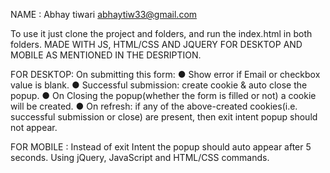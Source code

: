 NAME : Abhay tiwari
abhaytiw33@gmail.com


To use it just clone the project and folders, and run the index.html in both folders.
MADE WITH JS, HTML/CSS AND JQUERY FOR DESKTOP AND MOBILE AS MENTIONED IN THE DESRIPTION.

FOR DESKTOP:
On submitting this form:
● Show error if Email or checkbox value is blank.
● Successful submission: create cookie & auto close the popup.
● On Closing the popup(whether the form is filled or not) a cookie will be created.
● On refresh: if any of the above-created cookies(i.e. successful submission or close) are
present, then exit intent popup should not appear.


FOR MOBILE :
Instead of exit
Intent the popup should auto appear after 5 seconds.
Using jQuery, JavaScript and HTML/CSS commands.


